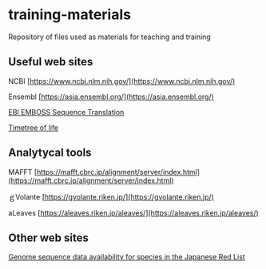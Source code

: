 # training-materials
Repository of files used as materials for teaching and training


## Useful web sites
NCBI [https://www.ncbi.nlm.nih.gov/](https://www.ncbi.nlm.nih.gov/)

Ensembl [https://asia.ensembl.org/](https://asia.ensembl.org/)

[EBI EMBOSS Sequence Translation](https://www.ebi.ac.uk/Tools/st/)

[Timetree of life](http://timetree.org/)

## Analytycal tools
MAFFT [https://mafft.cbrc.jp/alignment/server/index.html](https://mafft.cbrc.jp/alignment/server/index.html)

ｇVolante [https://gvolante.riken.jp/](https://gvolante.riken.jp/)

aLeaves [https://aleaves.riken.jp/aleaves/](https://aleaves.riken.jp/aleaves/)

## Other web sites
[Genome sequence data availability
for species in the
Japanese Red List](https://kirill-kryukov.com/study/Rare-species-of-Japan/)

